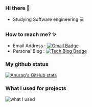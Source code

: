 ### Hi there 👋
 - Studying Software engineering :computer:


### How to reach me? :sparkles:
 - Email Address : [![Gmail Badge](https://img.shields.io/badge/Gmail-d14836?style=flat-square&logo=Gmail&logoColor=white&link=mailto:brightdev.bs@gmail.com)](mailto:fomagran6@gmail.com)
 - Personal Blog : [![Tech Blog Badge](http://img.shields.io/badge/-Tech%20blog-black?style=flat-square&logo=Bloglovin&link=https://brightmango.tistory.com/)](https://brightmango.tistory.com/)


### My github status 
[![Anurag's GitHub stats](https://github-readme-stats.vercel.app/api?username=brightdev-bs)](https://github.com/anuraghazra/github-readme-stats)

### What I used for projects
![what I used](https://github-readme-stats.vercel.app/api/top-langs/?username=brightdev-bs&layout=compact)


